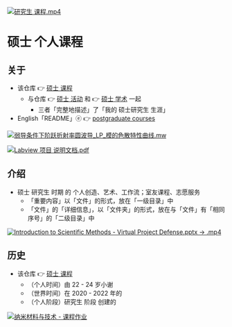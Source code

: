 [![研究生 课程.mp4](https://gitee.com/ChenZhu-Xie/postgraduate_courses/raw/master/img/Courses_Net.png)](https://www.youtube.com/watch?v=Hhg5m2Y7ZyM "研究生 课程.mp4")

# 硕士 个人课程

## 关于
* 该仓库 👉 [硕士 课程](https://gitee.com/ChenZhu-Xie/postgraduate_courses)
    * 与仓库 👉 [硕士 活动](https://gitee.com/ChenZhu-Xie/postgraduate_activities) 和 👉 [硕士 学术](https://gitee.com/ChenZhu-Xie/postgraduate_academia) 一起
        * 三者「完整地描述」了「我的 硕士研究生 生涯」
* English「README」ⓔ 👉 [postgraduate courses](https://github.com/ChenZhu-Xie/postgraduate_courses)

<!-- [![The Calling「She & Me」](https://raw.githubusercontent.com/ChenZhu-Xie/undergraduate_courses/master/img/投影仪的妙用.png)](https://youtu.be/utkSjlCVySE "「The Calling」She_&_Me") -->

[![弱导条件下阶跃折射率圆波导_LP_模的色散特性曲线.mw](https://gitee.com/ChenZhu-Xie/postgraduate_courses/raw/master/img/The_dispersion_characteristic_curve_of_LP_mode_of_circular_waveguide_with_step_index_under_weak_conduction_condition.png)](https://gitee.com/ChenZhu-Xie/postgraduate_courses/blob/master/2__2.1__Science_Course/2__1.2__Guide_Waves_Optics_%E2%86%90_Maple%2BCOMSOL%2BXmind%2BRoamEdit__0.5_year/%E7%AC%AC%E5%9B%9B%E7%AB%A0%E4%BD%9C%E4%B8%9A "弱导条件下阶跃折射率圆波导_LP_模的色散特性曲线.mw")

[![Labview 项目 说明文档.pdf](https://gitee.com/ChenZhu-Xie/postgraduate_courses/raw/master/img/Assignment_of_Labview_-_Fiber_Optic_Inspection_←_LabView.png)](https://gitee.com/ChenZhu-Xie/postgraduate_courses/blob/master/3__2.2__Engineering_Course/3__2.3__Labview__1.0_year/%E8%99%9A%E6%8B%9F%E4%BB%AA%E5%99%A82021%E8%AF%BE%E8%AE%BE_%E9%80%89%E9%A2%98%E4%B8%80_%E8%B0%A2%E5%B0%98%E7%AB%B9/%E5%90%84%20VI%20%E7%9A%84%20%E8%AF%B4%E6%98%8E%E6%96%87%E6%A1%A3.pdf "Labview 项目 说明文档.pdf")

## 介绍
* 硕士 研究生 时期 的 个人创造、艺术、工作流；室友课程、志愿服务
    * 「重要内容」以「文件」的形式，放在「一级目录」中
    * 「文件」的「详细信息」，以「文件夹」的形式，放在与「文件」有「相同序号」的「二级目录」中

<!-- ![fig](https://raw.githubusercontent.com/ChenZhu-Xie/undergraduate_courses/master/img/ETP_&_NEU.png "3D logo: ETP & NEU") -->
<!-- ![fig](https://gitee.com/ChenZhu-Xie/undergraduate_courses/raw/master/img/ETP_&_NEU.png "3D logo: ETP & NEU") -->

[![Introduction to Scientific Methods - Virtual Project Defense.pptx → .mp4](https://gitee.com/ChenZhu-Xie/postgraduate_courses/raw/master/img/ppt_cover.png)](https://www.bilibili.com/video/BV1NM4y1g7VK "Introduction to Scientific Methods - Virtual Project Defense.pptx → .mp4")

<!-- ## 实施
1. 演讲 ppt 含视频
    * 要播放视频，需要进入「Presentations」目录下的「子目录」中查看 ppt
2. 学业水平 含「随时间演化」的切片/断面
    * 需要进入「Total_Grades」文件夹的「子文件夹」中查看 相关文件 -->

## 历史
* 该仓库 👉 [硕士 课程](https://gitee.com/ChenZhu-Xie/postgraduate_courses)
    * （个人时间）由 22 - 24 岁小谢
    * （世界时间）在 2020 - 2022 年的
    * （个人阶段）研究生 阶段 创建的

[![纳米材料与技术 - 课程作业](https://gitee.com/ChenZhu-Xie/postgraduate_courses/raw/master/img/1.纳米材料与技术_作业一.png)](https://gitee.com/ChenZhu-Xie/postgraduate_courses/tree/master/2__2.1__Science_Course/5__2.2__Nanostructured_Materials_&_Nanotechnology_%E2%86%90_GeoGebra+BookxNote_Pro+RoamEdit__1.0_year/%E4%BD%9C%E4%B8%9A%E4%B8%80 "纳米材料与技术 - 课程作业")

<!-- ## 软件架构
软件架构说明


## 安装教程

1.  xxxx
2.  xxxx
3.  xxxx

## 使用说明

1.  xxxx
2.  xxxx
3.  xxxx

## 参与贡献

1.  Fork 本仓库
2.  新建 Feat_xxx 分支
3.  提交代码
4.  新建 Pull Request


## 特技

1.  使用 Readme\_XXX.md 来支持不同的语言，例如 Readme\_en.md, Readme\_zh.md
2.  Gitee 官方博客 [blog.gitee.com](https://blog.gitee.com)
3.  你可以 [https://gitee.com/explore](https://gitee.com/explore) 这个地址来了解 Gitee 上的优秀开源项目
4.  [GVP](https://gitee.com/gvp) 全称是 Gitee 最有价值开源项目，是综合评定出的优秀开源项目
5.  Gitee 官方提供的使用手册 [https://gitee.com/help](https://gitee.com/help)
6.  Gitee 封面人物是一档用来展示 Gitee 会员风采的栏目 [https://gitee.com/gitee-stars/](https://gitee.com/gitee-stars/) -->

